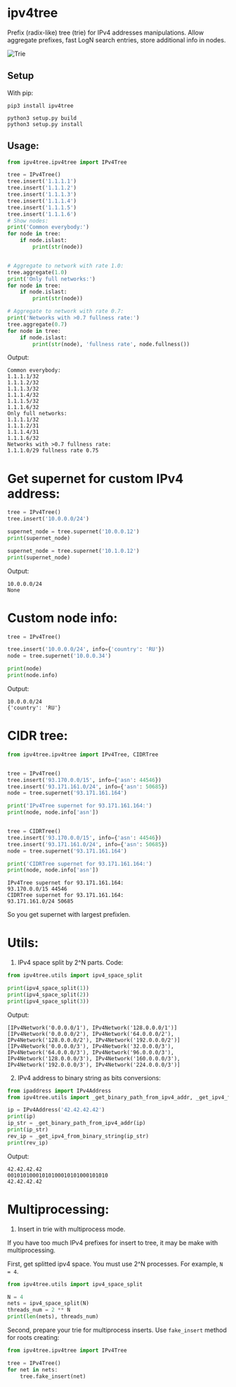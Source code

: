 # ipv4tree

Prefix (radix-like) tree (trie) for IPv4 addresses manipulations. Allow aggregate prefixes, fast LogN search entries, store additional info in nodes.

![Trie](https://ibb.co/QcwczCt)

## Setup

With pip:
```buildoutcfg
pip3 install ipv4tree
```

```
python3 setup.py build
python3 setup.py install
```

## Usage:


```python
from ipv4tree.ipv4tree import IPv4Tree

tree = IPv4Tree()
tree.insert('1.1.1.1')
tree.insert('1.1.1.2')
tree.insert('1.1.1.3')
tree.insert('1.1.1.4')
tree.insert('1.1.1.5')
tree.insert('1.1.1.6')
# Show nodes:
print('Common everybody:')
for node in tree:
    if node.islast:
        print(str(node))


# Aggregate to network with rate 1.0:
tree.aggregate(1.0)
print('Only full networks:')
for node in tree:
    if node.islast:
        print(str(node))

# Aggregate to network with rate 0.7:
print('Networks with >0.7 fullness rate:')
tree.aggregate(0.7)
for node in tree:
    if node.islast:
        print(str(node), 'fullness rate', node.fullness())
```

Output:

```
Common everybody:
1.1.1.1/32
1.1.1.2/32
1.1.1.3/32
1.1.1.4/32
1.1.1.5/32
1.1.1.6/32
Only full networks:
1.1.1.1/32
1.1.1.2/31
1.1.1.4/31
1.1.1.6/32
Networks with >0.7 fullness rate:
1.1.1.0/29 fullness rate 0.75
```

# Get supernet for custom IPv4 address:

```python
tree = IPv4Tree()
tree.insert('10.0.0.0/24')

supernet_node = tree.supernet('10.0.0.12')
print(supernet_node)

supernet_node = tree.supernet('10.1.0.12')
print(supernet_node)
```

Output:

```
10.0.0.0/24
None
```

# Custom node info:

```python
tree = IPv4Tree()

tree.insert('10.0.0.0/24', info={'country': 'RU'})
node = tree.supernet('10.0.0.34')

print(node)
print(node.info)
```

Output:

```
10.0.0.0/24
{'country': 'RU'}
```


# CIDR tree:

```python
from ipv4tree.ipv4tree import IPv4Tree, CIDRTree


tree = IPv4Tree()
tree.insert('93.170.0.0/15', info={'asn': 44546})
tree.insert('93.171.161.0/24', info={'asn': 50685})
node = tree.supernet('93.171.161.164')

print('IPv4Tree supernet for 93.171.161.164:')
print(node, node.info['asn'])


tree = CIDRTree()
tree.insert('93.170.0.0/15', info={'asn': 44546})
tree.insert('93.171.161.0/24', info={'asn': 50685})
node = tree.supernet('93.171.161.164')

print('CIDRTree supernet for 93.171.161.164:')
print(node, node.info['asn'])
```

```
IPv4Tree supernet for 93.171.161.164:
93.170.0.0/15 44546
CIDRTree supernet for 93.171.161.164:
93.171.161.0/24 50685
```

So you get supernet with largest prefixlen.


# Utils:


1. IPv4 space split by 2^N parts.
Code:
```python
from ipv4tree.utils import ipv4_space_split

print(ipv4_space_split(1))
print(ipv4_space_split(2))
print(ipv4_space_split(3))
```

Output:
```commandline
[IPv4Network('0.0.0.0/1'), IPv4Network('128.0.0.0/1')]
[IPv4Network('0.0.0.0/2'), IPv4Network('64.0.0.0/2'), IPv4Network('128.0.0.0/2'), IPv4Network('192.0.0.0/2')]
[IPv4Network('0.0.0.0/3'), IPv4Network('32.0.0.0/3'), IPv4Network('64.0.0.0/3'), IPv4Network('96.0.0.0/3'), IPv4Network('128.0.0.0/3'), IPv4Network('160.0.0.0/3'), IPv4Network('192.0.0.0/3'), IPv4Network('224.0.0.0/3')]
```

2. IPv4 address to binary string as bits conversions:
```python
from ipaddress import IPv4Address
from ipv4tree.utils import _get_binary_path_from_ipv4_addr, _get_ipv4_from_binary_string

ip = IPv4Address('42.42.42.42')
print(ip)
ip_str = _get_binary_path_from_ipv4_addr(ip)
print(ip_str)
rev_ip = _get_ipv4_from_binary_string(ip_str)
print(rev_ip)
```

Output:
```commandline
42.42.42.42
00101010001010100010101000101010
42.42.42.42
```

# Multiprocessing:

1. Insert in trie with multiprocess mode.

If you have too much IPv4 prefixes for insert to tree, it may be make with multiprocessing. 

First, get splitted ipv4 space. You must use 2^N processes. For example, `N = 4`.
```python
from ipv4tree.utils import ipv4_space_split

N = 4
nets = ipv4_space_split(N)
threads_num = 2 ** N
print(len(nets), threads_num)
```

Second, prepare your trie for multiprocess inserts. Use `fake_insert` method for roots creating:
```python
from ipv4tree.ipv4tree import IPv4Tree

tree = IPv4Tree()
for net in nets:
    tree.fake_insert(net)
```